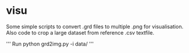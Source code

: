 # visu
Some simple scripts to convert .grd files to multiple .png for visualisation. Also code to crop a large dataset from reference .csv textfile. 


'''
Run python grd2img.py -i data/
'''
